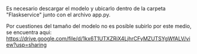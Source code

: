 Es necesario descargar el modelo y ubicarlo dentro de la carpeta "Flaskservice" junto con el archivo app.py.

Por cuestiones del tamaño del modelo no es posible subirlo por este medio, se encuentra aqui:
https://drive.google.com/file/d/1kx6T1UTXZRiX4LjhrCFyMZUTSYgWfALV/view?usp=sharing
